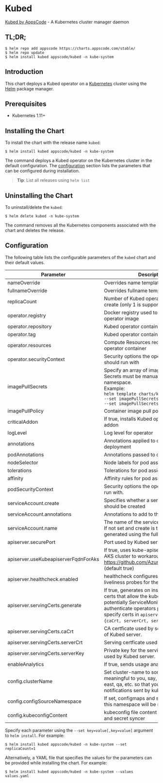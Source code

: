 # Kubed

[Kubed by AppsCode](https://github.com/appscode/kubed) - A Kubernetes cluster manager daemon

## TL;DR;

```console
$ helm repo add appscode https://charts.appscode.com/stable/
$ helm repo update
$ helm install kubed appscode/kubed -n kube-system
```

## Introduction

This chart deploys a Kubed operator on a [Kubernetes](http://kubernetes.io) cluster using the [Helm](https://helm.sh) package manager.

## Prerequisites

- Kubernetes 1.11+

## Installing the Chart

To install the chart with the release name `kubed`:

```console
$ helm install kubed appscode/kubed -n kube-system
```

The command deploys a Kubed operator on the Kubernetes cluster in the default configuration. The [configuration](#configuration) section lists the parameters that can be configured during installation.

> **Tip**: List all releases using `helm list`

## Uninstalling the Chart

To uninstall/delete the `kubed`:

```console
$ helm delete kubed -n kube-system
```

The command removes all the Kubernetes components associated with the chart and deletes the release.

## Configuration

The following table lists the configurable parameters of the `kubed` chart and their default values.

|              Parameter               |                                                                                                            Description                                                                                                             |       Default       |
|--------------------------------------|------------------------------------------------------------------------------------------------------------------------------------------------------------------------------------------------------------------------------------|---------------------|
| nameOverride                         | Overrides name template                                                                                                                                                                                                            | `""`                |
| fullnameOverride                     | Overrides fullname template                                                                                                                                                                                                        | `""`                |
| replicaCount                         | Number of Kubed operator replicas to create (only 1 is supported)                                                                                                                                                                  | `1`                 |
| operator.registry                    | Docker registry used to pull Kubed operator image                                                                                                                                                                                  | `appscode`          |
| operator.repository                  | Kubed operator container image                                                                                                                                                                                                     | `kubed`             |
| operator.tag                         | Kubed operator container image tag                                                                                                                                                                                                 | `v0.12.0-rc.3`      |
| operator.resources                   | Compute Resources required by the operator container                                                                                                                                                                               | `{}`                |
| operator.securityContext             | Security options the operator container should run with                                                                                                                                                                            | `{}`                |
| imagePullSecrets                     | Specify an array of imagePullSecrets. Secrets must be manually created in the namespace. <br> Example: <br> `helm template charts/kubed \` <br> `--set imagePullSecrets[0].name=sec0 \` <br> `--set imagePullSecrets[1].name=sec1` | `[]`                |
| imagePullPolicy                      | Container image pull policy                                                                                                                                                                                                        | `IfNotPresent`      |
| criticalAddon                        | If true, installs Kubed operator as critical addon                                                                                                                                                                                 | `false`             |
| logLevel                             | Log level for operator                                                                                                                                                                                                             | `3`                 |
| annotations                          | Annotations applied to operator deployment                                                                                                                                                                                         | `{}`                |
| podAnnotations                       | Annotations passed to operator pod(s).                                                                                                                                                                                             | `{}`                |
| nodeSelector                         | Node labels for pod assignment                                                                                                                                                                                                     | `{}`                |
| tolerations                          | Tolerations for pod assignment                                                                                                                                                                                                     | `[]`                |
| affinity                             | Affinity rules for pod assignment                                                                                                                                                                                                  | `{}`                |
| podSecurityContext                   | Security options the operator pod should run with.                                                                                                                                                                                 | `{"fsGroup":65535}` |
| serviceAccount.create                | Specifies whether a service account should be created                                                                                                                                                                              | `true`              |
| serviceAccount.annotations           | Annotations to add to the service account                                                                                                                                                                                          | `{}`                |
| serviceAccount.name                  | The name of the service account to use. If not set and create is true, a name is generated using the fullname template                                                                                                             | `""`                |
| apiserver.securePort                 | Port used by Kubed server                                                                                                                                                                                                          | `"8443"`            |
| apiserver.useKubeapiserverFqdnForAks | If true, uses kube-apiserver FQDN for AKS cluster to workaround https://github.com/Azure/AKS/issues/522 (default true)                                                                                                             | `true`              |
| apiserver.healthcheck.enabled        | healthcheck configures the readiness and liveliness probes for the operator pod.                                                                                                                                                   | `false`             |
| apiserver.servingCerts.generate      | If true, generates on install/upgrade the certs that allow the kube-apiserver (and potentially ServiceMonitor) to authenticate operators pods. Otherwise specify certs in `apiserver.servingCerts.{caCrt, serverCrt, serverKey}`.  | `true`              |
| apiserver.servingCerts.caCrt         | CA certficate used by serving certificate of Kubed server.                                                                                                                                                                         | `""`                |
| apiserver.servingCerts.serverCrt     | Serving certficate used by Kubed server.                                                                                                                                                                                           | `""`                |
| apiserver.servingCerts.serverKey     | Private key for the serving certificate used by Kubed server.                                                                                                                                                                      | `""`                |
| enableAnalytics                      | If true, sends usage analytics                                                                                                                                                                                                     | `true`              |
| config.clusterName                   | Set cluster-name to something meaningful to you, say, prod, prod-us-east, qa, etc. so that you can distinguish notifications sent by kubed                                                                                         | `unicorn`           |
| config.configSourceNamespace         | If set, configmaps and secrets from only this namespace will be synced                                                                                                                                                             | `""`                |
| config.kubeconfigContent             | kubeconfig file content for configmap and secret syncer                                                                                                                                                                            | `""`                |


Specify each parameter using the `--set key=value[,key=value]` argument to `helm install`. For example:

```console
$ helm install kubed appscode/kubed -n kube-system --set replicaCount=1
```

Alternatively, a YAML file that specifies the values for the parameters can be provided while
installing the chart. For example:

```console
$ helm install kubed appscode/kubed -n kube-system --values values.yaml
```
